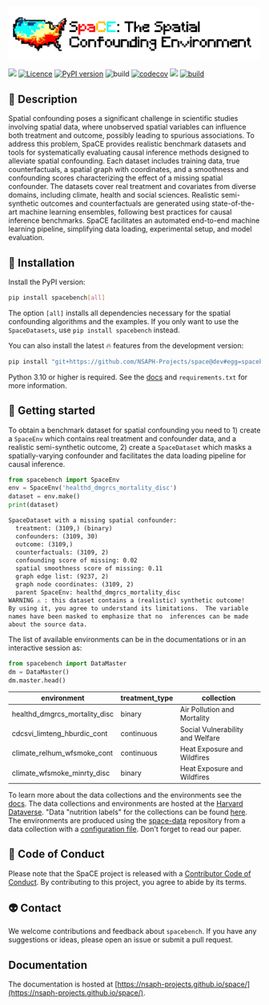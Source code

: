 
<!-- 
> _This project is in active development. The API is not yet stable.</text> -->


![](resources/logo.png)

[![](<https://img.shields.io/badge/Dataverse-10.7910/DVN/SYNPBS-orange>)](https://www.doi.org/10.7910/DVN/SYNPBS)
[![Licence](https://img.shields.io/pypi/l/spacebench.svg)](https://pypi.org/project/spacebench)
[![PyPI version](https://img.shields.io/pypi/v/spacebench.svg)](https://pypi.org/project/spacebench)
![build](https://github.com/NSAPH-Projects/space/actions/workflows/python-app.yml/badge.svg)
[![codecov](https://codecov.io/gh/NSAPH-Projects/space/branch/dev/graph/badge.svg?token=I4BDXHGRFR)](https://codecov.io/gh/NSAPH-Projects/space)
[![](https://img.shields.io/static/v1?label=GitHub&message=SpaCE-Data&color=blue&logo=github)](https://github.com/NSAPH-Projects/space-data)
[![build](https://readthedocs.org/projects/pip/badge/?version=latest&style=flat)](https://nsaph-projects.github.io/space/)

## 🚀 Description

Spatial confounding poses a significant challenge in scientific studies involving spatial data, where unobserved spatial variables can influence both treatment and outcome, possibly leading to spurious associations. To address this problem, SpaCE provides realistic benchmark datasets and tools for systematically evaluating causal inference methods designed to alleviate spatial confounding. Each dataset includes training data, true counterfactuals, a spatial graph with coordinates, and a smoothness and confounding scores characterizing the effect of a missing spatial confounder. The datasets cover real treatment and covariates from diverse domains, including climate, health and social sciences. Realistic semi-synthetic outcomes and counterfactuals are generated using state-of-the-art machine learning ensembles, following best practices for causal inference benchmarks. SpaCE facilitates an automated end-to-end machine learning pipeline, simplifying data loading, experimental setup, and model evaluation.


## 🐍 Installation

Install the PyPI version:

```sh
pip install spacebench[all]
```
The option `[all]` installs all dependencies necessary for the spatial confounding algorithms and the examples. If you only want to use the `SpaceDatasets`, use `pip install spacebench` instead.

You can also install the latest 🔥 features from the development version:

``` sh
pip install "git+https://github.com/NSAPH-Projects/space@dev#egg=spacebench[all]"
```

Python 3.10 or higher is required. See the [docs](https://nsaph-projects.github.io/space/) and `requirements.txt` for more information.

## 🐢 Getting started

To obtain a benchmark dataset for spatial confounding you need to 1) create a `SpaceEnv` which contains real treatment and confounder data, and a realistic semi-synthetic outcome, 2) create a `SpaceDataset` which masks a spatially-varying confounder and facilitates the data loading pipeline for causal inference.


```python
from spacebench import SpaceEnv
env = SpaceEnv('healthd_dmgrcs_mortality_disc')
dataset = env.make()
print(dataset)
```
```
SpaceDataset with a missing spatial confounder:
  treatment: (3109,) (binary)
  confounders: (3109, 30)
  outcome: (3109,)
  counterfactuals: (3109, 2)
  confounding score of missing: 0.02
  spatial smoothness score of missing: 0.11
  graph edge list: (9237, 2)
  graph node coordinates: (3109, 2)
  parent SpaceEnv: healthd_dmgrcs_mortality_disc
WARNING ⚠️ : this dataset contains a (realistic) synthetic outcome!
By using it, you agree to understand its limitations.  The variable
names have been masked to emphasize that no  inferences can be made
about the source data.
```


 The list of available environments can be in the documentations or in an interactive session as:

```python
from spacebench import DataMaster
dm = DataMaster()
dm.master.head()
```


| environment                           | treatment_type | collection                            |
|-----------------------------------|----------------|---------------------------------------|
| healthd_dmgrcs_mortality_disc     | binary         | Air Pollution and Mortality           |
| cdcsvi_limteng_hburdic_cont       | continuous     | Social Vulnerability and Welfare      |
| climate_relhum_wfsmoke_cont       | continuous     | Heat Exposure and Wildfires           |
| climate_wfsmoke_minrty_disc       | binary         | Heat Exposure and Wildfires           |


To learn more about the data collections and the environments see the [docs](https://nsaph-projects.github.io/space/). The data collections and environments are hosted at the [Harvard Dataverse](https://doi.org/10.7910/DVN/SYNPBS). "Data "nutrition labels" for the collections can be found [here](https://github.com/NSAPH-Projects/space-data/tree/main/data). The environments are produced using the [space-data](https://github.com/NSAPH-Projects/space-data) repository from a data collection with a [configuration file](https://github.com/NSAPH-Projects/space-data/tree/main/conf/spaceenv). Don't forget to read our paper.



## 🙉 Code of Conduct

Please note that the SpaCE project is released with a [Contributor Code of Conduct](CODE_OF_CONDUCT.md). By contributing to this project, you agree to abide by its terms.

## 👽 Contact

We welcome contributions and feedback about `spacebench`. If you have any suggestions or ideas, please open an issue or submit a pull request. 

## Documentation

The documentation is hosted at [https://nsaph-projects.github.io/space/](https://nsaph-projects.github.io/space/).
